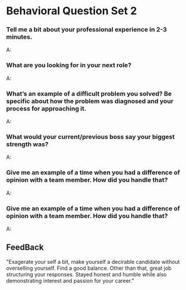 # Behavioral Question Set 2

### Tell me a bit about your professional experience in 2-3 minutes.
A:

### What are you looking for in your next role?
A:

### What’s an example of a difficult problem you solved? Be specific about how the problem was diagnosed and your process for approaching it.
A:

### What would your current/previous boss say your biggest strength was?
A:

### Give me an example of a time when you had a difference of opinion with a team member. How did you handle that?
A:

### Give me an example of a time when you had a difference of opinion with a team member. How did you handle that?
A:

## FeedBack
"Exagerate your self a bit, make yourself a decirable candidate without overselling yourself. Find a good balance. Other than that, great job structuring your responses. Stayed honest and humble while also demonstrating interest and passion for your career."